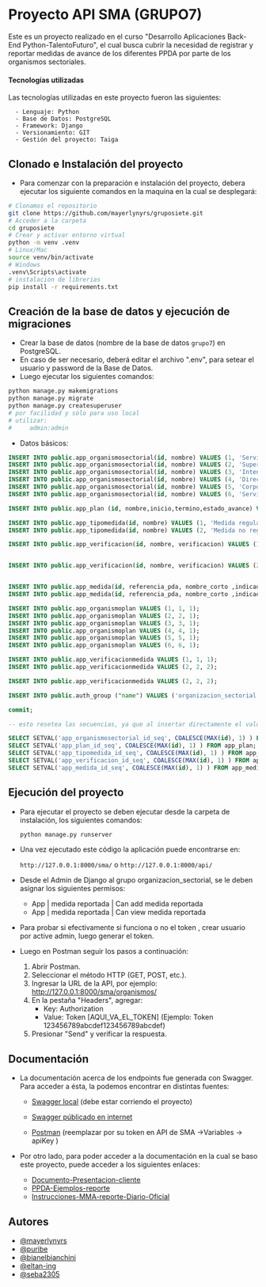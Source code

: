 # Proyecto API SMA (GRUPO7)
   Este es un proyecto realizado en el curso "Desarrollo Aplicaciones Back-End Python-TalentoFuturo", el cual busca cubrir la necesidad de registrar y reportar medidas de avance de los diferentes PPDA por parte de los organismos sectoriales.

   #### Tecnologías utilizadas
   Las tecnologías utilizadas en este proyecto fueron las siguientes:
      
      - Lenguaje: Python
      - Base de Datos: PostgreSQL
      - Framework: Django
      - Versionamiento: GIT
      - Gestión del proyecto: Taiga

   

   ## Clonado e Instalación del proyecto

   - Para comenzar con la preparación e instalación del proyecto, debera ejecutar los siguiente comandos en la maquina en la cual se desplegará:

   ```bash
   # Clonamos el repositorio
   git clone https://github.com/mayerlynyrs/gruposiete.git
   # Acceder a la carpeta
   cd gruposiete
   # Crear y activar entorno virtual
   python -m venv .venv
   # Linux/Mac
   source venv/bin/activate
   # Windows
   .venv\Scripts\activate
   # instalacion de librerias
   pip install -r requirements.txt
   ```

   ## Creación de la base de datos y ejecución de migraciones

   - Crear la base de datos (nombre de la base de datos `grupo7`) en PostgreSQL.
   - En caso de ser necesario, deberá editar el archivo ".env", para setear el usuario y password de la Base de Datos.
   - Luego ejecutar los siguientes comandos:

   ```bash
   python manage.py makemigrations
   python manage.py migrate
   python manage.py createsuperuser 
   # por facilidad y sólo para uso local
   # utilizar: 
   #     admin:admin
   ```

   - Datos básicos: 
   ```sql
   INSERT INTO public.app_organismosectorial(id, nombre) VALUES (1, 'Servicio de Evaluación Ambiental');
   INSERT INTO public.app_organismosectorial(id, nombre) VALUES (2, 'Superintendencia de Electricidad y Combustibles');
   INSERT INTO public.app_organismosectorial(id, nombre) VALUES (3, 'Intendencia Regional de Valparaíso');
   INSERT INTO public.app_organismosectorial(id, nombre) VALUES (4, 'Dirección General del Territorio Marítimo y de Marina Mercante');
   INSERT INTO public.app_organismosectorial(id, nombre) VALUES (5, 'Corporación Nacional Forestal');
   INSERT INTO public.app_organismosectorial(id, nombre) VALUES (6, 'Servicio Agrícola y Ganadero');

   INSERT INTO public.app_plan (id, nombre,inicio,termino,estado_avance) VALUES (1, 'PLAN DE PREVENCIÓN Y DESCONTAMINACIÓN ATMOSFÉRICA PARA LAS COMUNAS DE CONCÓN, QUINTERO Y PUCHUNCAVÍ', '2025-01-30 18:14:24-03', '2025-12-31 18:14:36-03', '0 %');

   INSERT INTO public.app_tipomedida(id, nombre) VALUES (1, 'Medida regulatoria');
   INSERT INTO public.app_tipomedida(id, nombre) VALUES (2, 'Medida no regulatoria');

   INSERT INTO public.app_verificacion(id, nombre, verificacion) VALUES (1, 'RCA aprobadas', 'Registro de las RCA aprobadas identificando el titular, la RCA, las emisiones y el monto a compensar');


   INSERT INTO public.app_verificacion(id, nombre, verificacion) VALUES (2, 'Cumple art 33 SEC', 'Oficialización de la instrucción de SEC para cumplir con el sistema indicado en el artículo 33 del plan');


   INSERT INTO public.app_medida(id, referencia_pda, nombre_corto ,indicador,formula_de_calculo, frecuencia_reporte , tipo_de_dato_a_validar, organismo_sectorial_id, plan_id, tipo_medida_id ) VALUES (1, '42,43,44', 'RCA que contenga obligación de compensar emisiones', 'Número de RCA aprobadas en el año t que contengan obligaciones de compensar emisiones atmosféricas', 'Suma del número de RCA aprobadas que contengan obligaciones de compensar emisiones atmosféricas', 'ANUAL', 'numeric', 1, 1, 2);
   INSERT INTO public.app_medida(id, referencia_pda, nombre_corto ,indicador,formula_de_calculo, frecuencia_reporte , tipo_de_dato_a_validar, organismo_sectorial_id, plan_id, tipo_medida_id ) VALUES (2, '33,37', 'Requisito del sistema de almacenamiento intermedio', 'Instrucciones de SEC para cumplir con el sistema de almacenamiento intermedio u otro con el mismo objetivo, conforme al artículo 5 de DS n°160/2008', 'Si/No', 'UNICA', 'string', 2, 1, 1);

   INSERT INTO public.app_organismoplan VALUES (1, 1, 1);
   INSERT INTO public.app_organismoplan VALUES (2, 2, 1);
   INSERT INTO public.app_organismoplan VALUES (3, 3, 1);
   INSERT INTO public.app_organismoplan VALUES (4, 4, 1);
   INSERT INTO public.app_organismoplan VALUES (5, 5, 1);
   INSERT INTO public.app_organismoplan VALUES (6, 6, 1);

   INSERT INTO public.app_verificacionmedida VALUES (1, 1, 1);
   INSERT INTO public.app_verificacionmedida VALUES (2, 2, 2);

   INSERT INTO public.app_verificacionmedida VALUES (2, 2, 2);

   INSERT INTO public.auth_group ("name") VALUES ('organizacion_sectorial');

   commit;

   -- esto resetea las secuencias, ya que al insertar directamente el valor de una pk, pierde la sincronia con la tabla

   SELECT SETVAL('app_organismosectorial_id_seq', COALESCE(MAX(id), 1) ) FROM app_organismosectorial;
   SELECT SETVAL('app_plan_id_seq', COALESCE(MAX(id), 1) ) FROM app_plan;
   SELECT SETVAL('app_tipomedida_id_seq', COALESCE(MAX(id), 1) ) FROM app_tipomedida;
   SELECT SETVAL('app_verificacion_id_seq', COALESCE(MAX(id), 1) ) FROM app_verificacion;
   SELECT SETVAL('app_medida_id_seq', COALESCE(MAX(id), 1) ) FROM app_medida;
   ```

   ## Ejecución del proyecto
   - Para ejecutar el proyecto se deben ejecutar desde la carpeta de instalación, los siguientes comandos:
      ```bash
      python manage.py runserver
      ```

   - Una vez ejecutado este código la aplicación puede encontrarse en:

      `http://127.0.0.1:8000/sma/` o `http://127.0.0.1:8000/api/`

   - Desde el Admin de Django al grupo organizacion_sectorial, se le deben asignar los siguientes permisos: 
      - App | medida reportada | Can add medida reportada
      - App | medida reportada | Can view medida reportada

   - Para probar si efectivamente si funciona o no el token , crear usuario por active admin, luego generar el token.

   - Luego en Postman seguir los pasos a continuación: 
      1. Abrir Postman.
      2. Seleccionar el método HTTP (GET, POST, etc.).
      3. Ingresar la URL de la API, por ejemplo:
         http://127.0.0.1:8000/sma/organismos/
      4. En la pestaña "Headers", agregar:
         - Key: Authorization
         - Value: Token [AQUI_VA_EL_TOKEN]
         (Ejemplo: Token 123456789abcdef123456789abcdef)
      5. Presionar "Send" y verificar la respuesta.

   ## Documentación

   - La documentación acerca de los endpoints fue generada con Swagger. Para acceder a ésta, la podemos encontrar en distintas fuentes:

      - [Swagger local](http://127.0.0.1:8000/api/docs/) (debe estar corriendo el proyecto)

      - [Swagger públicado en internet](https://app.swaggerhub.com/apis-docs/myorganization-834/api-de_sma/1.0.0#/)

      - [Postman](https://www.postman.com/ubicuacl/grupo7) (reemplazar por su token en API de SMA ->Variables -> apiKey )

   - Por otro lado, para poder acceder a la documentación en la cual se baso este proyecto, puede acceder a los siguientes enlaces:

      - [Documento-Presentacion-cliente](https://github.com/mayerlynyrs/gruposiete/pdf/1-Presentacion-cliente.pdf)
      - [PPDA-Ejemplos-reporte](https://github.com/mayerlynyrs/gruposiete/pdf/2-PPDA-ejemplos-reporte.pdf)
      - [Instrucciones-MMA-reporte-Diario-Oficial](https://github.com/mayerlynyrs/gruposiete/pdf/3-200820-Dicta-Instrucciones-MMA.pdf)

   ## Autores

   - [@mayerlynyrs](https://www.github.com/mayerlynyrs)
   - [@puribe](https://www.github.com/puribe)
   - [@bianelbianchini](https://github.com/bianelbianchini)
   - [@eltan-ing](https://github.com/eltan-ing)
   - [@seba2305](https://github.com/seba2305)

